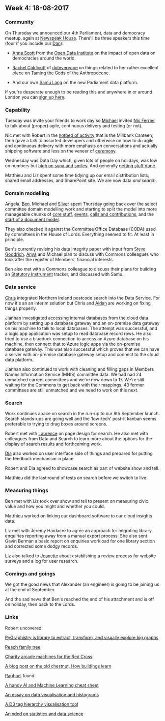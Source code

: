 ## Week 4: 18-08-2017

### Community

On Thursday we announced our 4th Parliament, data and democracy meetup, again at [Newspeak House](https://www.nwspk.com/). There'll be three speakers this time (four if you include our [Dan](twitter.com/dasbarrett)):

* [Anna Scott](https://twitter.com/Anna_D_Scott) from the [Open Data Institute](https://theodi.org/) on the impact of open data on democracies around the world.

* [Rachel Coldicutt](https://twitter.com/RachelColdicutt) of [doteveryone](https://doteveryone.org.uk/) on things related to her rather excellent piece on [Taming the Gods of the Anthropocene](https://medium.com/doteveryone/first-do-no-harm-taming-the-gods-of-the-anthropocene-261f33d9462d).

* And our own [Samu Lang](https://twitter.com/langsamu) on the new Parliament data platform.

If you're desperate enough to be reading this and anywhere in or around London you can [sign up here](https://attending.io/events/parliament-data-and-democracy-meetup-4).

### Capability

Tuesday was invite your friends to work day so [Michael](https://twitter.com/fantasticlife) invited [Nic Ferrier](https://twitter.com/nicferrier) to talk about (proper) agile, continuous delivery and testing (or not).

Nic met with Robert in the [hotbed of activity](https://www.youtube.com/watch?v=QUYKSWQmkrg) that is the Millbank Canteen, then gave a talk to assorted developers and otherwise on how to do agile and continuous delivery with more emphasis on conversations and actually shipping software and less on the veneer of [ceremony](https://www.youtube.com/watch?v=H5UK40sSo8I).

Wednesday was Data Day which, given lots of people on holidays, was low on numbers but [high on suna and smiles](https://twitter.com/benwoodhams/status/897823501272309761). And generally [getting stuff done](https://twitter.com/benwoodhams/status/897825226586763264).

Matthieu and Liz spent some time tidying up our email distribution lists, shared email addresses, and SharePoint site. We are now data *and search*.

### Domain modelling

Angela, [Ben](https://twitter.com/benwoodhams), Michael and [Silver](https://twitter.com/silveroliver) spent Thursday going back over the select committee domain modelling work and starting to split the model into more manageable chunks of [core stuff](https://github.com/ukparliament/ontologies/blob/master/_formal-body/formal-body.png), [events](https://github.com/ukparliament/ontologies/blob/master/_event/event.png), [calls and contributions](https://github.com/ukparliament/ontologies/blob/master/_calls-and-contributions/calls-and-contributions.png), and the [start of a document model](https://github.com/ukparliament/ontologies/blob/master/_document/document.png).

They also checked it against the Committee Office Database (CODA) used by committees in the House of Lords. Everything seemed to fit. At least in principle.

Ben's currently revising his data integrity paper with input from [Steve Goodrich](https://twitter.com/steveJgoodrich). [Anya](https://twitter.com/bitten_) and Michael plan to discuss with Commons colleagues who look after the register of Members' financial interests.

Ben also met with a Commons colleague to discuss their plans for building an [Statutory Instrument](http://www.parliament.uk/business/bills-and-legislation/secondary-legislation/statutory-instruments/) tracker, and discussed with Samu.

### Data service

[Chris](https://twitter.com/chrisalcockdev) integrated Northern Ireland postcode search into the Data Service. For now it's an an interim solution but Chris and [Aidan](https://twitter.com/aidan_morgan) are working on fixing things properly.

[Jianhan](https://twitter.com/jianhanzhu) investigated accessing internal databases from the cloud data platform by setting up a database gateway and an on-premise data gateway on his machine to talk to local databases. The attempt was successful, and a logic app application was setup to read database record rows. He also tried to use a blueduck connection to access an Azure database on his machine, then connect that to Azure logic apps via the on-premise database gateway. This was also successful which proves that we can have a server with on-premise database gateway setup and connect to the cloud data platform.

Jianhan also continued to work with cleaning and filling gaps in Members Names Information Service (MNIS) committee data. We had had 24 unmatched current committees and we're now down to 17. We're still waiting for the Commons to get back with their mappings. 43 former committees are still unmatched and we need to work on this next.

### Search

Work continues apace on search in the run-up to our 8th September launch. Search stands-ups are going well and the 'low-tech' post-it kanban seems preferable to trying to drag boxes around screens.

Robert met with [Laurence](https://twitter.com/laurencegrinyer) on page design for search. He also met with colleagues from Data and Search to learn more about the options for the display of search results and forthcoming work.

[Dia](https://twitter.com/DN78) also worked on user interface side of things and prepared for putting the feedback mechanism in place.

Robert and Dia agreed to showcase search as part of website show and tell.

Matthieu did the last round of tests on search before we switch to live.

### Measuring things

Ben met with Liz took over show and tell to present on measuring civic value and how you might and whether you could.

Matthieu worked on linking our dashboard software to our cloud insights data.

Liz met with Jeremy Hardacre to agree an approach for migrating library enquiries reporting away from a manual export process. She also sent Gavin Berman a basic report on enquiries workload for one library section and corrected some dodgy records.

Liz also talked to [Jeanette](https://twitter.com/clementgraphics) about establishing a review process for website surveys and a log for user research.

### Comings and goings

We got the good news that Alexander (an engineer) is going to be joining us at the end of September.

And the sad news that Ben's reached the end of his attachment and is off on holiday, then back to the Lords.


### Links

Robert uncovered:

[PyGraphistry is library to extract, transform, and visually explore big graphs
](https://github.com/graphistry/pygraphistry/)

[Peach family tree](https://twitter.com/tsukijiichiba/statuses/895564616398327808)

[Charity arcade machines for the Red Cross](https://twitter.com/mobcrush/statuses/897171365752705024)

[A blog post on the old chestnut, How buildings learn](http://www.gyford.com/phil/writing/2004/10/24/how_buildings_le.php)

[Raphael](https://twitter.com/raphaelleung) found:

[A handy AI and Machine Learning cheat sheet](https://becominghuman.ai/cheat-sheets-for-ai-neural-networks-machine-learning-deep-learning-big-data-678c51b4b463)

[An essay on data visualisation and histograms](https://tinlizzie.org/histograms/)

[A D3 tag hierarchy visualisation tool](https://bl.ocks.org/lcyraphael/421f3f14854cb49a8fd199f9e326ecaa)

[An xdcd on statistics and data science](http://livefreeordichotomize.com/2016/12/15/hill-for-the-data-scientist-an-xkcd-story/)